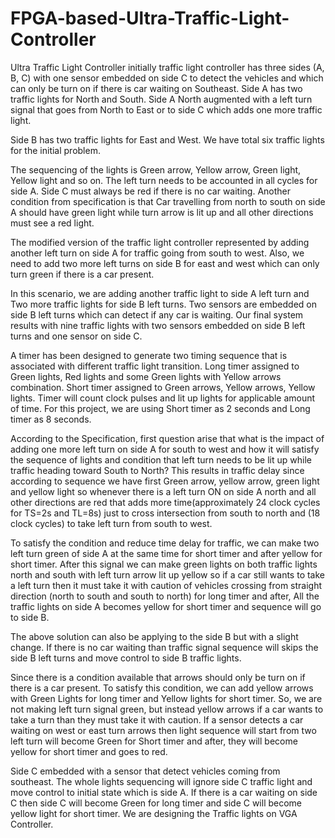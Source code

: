 # FPGA-based-Ultra-Traffic-Light-Controller
Ultra Traffic Light Controller
initially traffic light controller has three sides (A, B, C) with one sensor embedded on side C to detect the vehicles and which can only be turn on if there is car waiting on Southeast. Side A has two traffic lights for North and South. Side A North augmented with a left turn signal that goes from North to East or to side C which adds one more traffic light.

Side B has two traffic lights for East and West. We have total six traffic lights for the initial problem. 

The sequencing of the lights is Green arrow, Yellow arrow, Green light, Yellow light and so on. The left turn needs to be accounted in all cycles for side A. Side C must always be red if there is no car waiting. Another condition from specification is that Car travelling from north to south on side A should have green light while turn arrow is lit up and all other directions must see a red light.

The modified version of the traffic light controller represented by adding another left turn on side A for traffic going from south to west. Also, we need to add two more left turns on side B for east and west which can only turn green if there is a car present. 

In this scenario, we are adding another traffic light to side A left turn and Two more traffic lights for side B left turns. Two sensors are embedded on side B left turns which can detect if any car is waiting. Our final system results with nine traffic lights with two sensors embedded on side B left turns and one sensor on side C.

A timer has been designed to generate two timing sequence that is associated with different traffic light transition. Long timer assigned to Green lights, Red lights and some Green lights with Yellow arrows combination. Short timer assigned to Green arrows, Yellow arrows, Yellow lights. Timer will count clock pulses and lit up lights for applicable amount of time. 
For this project, we are using Short timer as 2 seconds and Long timer as 8 seconds.

According to the Specification, first question arise that what is the impact of adding one more left turn on side A for south to west and how it will satisfy the sequence of lights and condition that left turn needs to be lit up while traffic heading toward South to North?  This results in traffic delay since according to sequence we have first Green arrow, yellow arrow, green light and yellow light so whenever there is a left turn ON on side A north and all other directions are red that adds more time(approximately  24 clock cycles for TS=2s and TL=8s) just to cross intersection from south to north and (18 clock cycles) to take left turn from south to west.

To satisfy the condition and reduce time delay for traffic, we can make two left turn green of side A at the same time for short timer and after yellow for short timer. After this signal we can make green lights on both traffic lights north and south with left turn arrow lit up yellow so if a car still wants to take a left turn then it must take it with caution of vehicles crossing from straight direction (north to south and south to north)  for long timer and after, All the traffic lights on side A becomes yellow for short timer and sequence will go to side B.

The above solution can also be applying to the side B but with a slight change.  If there is no car waiting than traffic signal sequence will skips the side B left turns and move control to side B traffic lights. 

Since there is a condition available that arrows should only be turn on if there is a car present. To satisfy this condition, we can add yellow arrows with Green Lights for long timer and Yellow lights for short timer. So, we are not making left turn signal green, but instead yellow arrows if a car wants to take a turn than they must take it with caution. If a sensor detects a car waiting on west or east turn arrows then light sequence will start from two left turn will become Green for Short timer and after, they will become yellow for short timer and goes to red.

Side C embedded with a sensor that detect vehicles coming from southeast. The whole lights sequencing will ignore side C traffic light and move control to initial state which is side A. If there is a car waiting on side C then side C will become Green for long timer and side C will become yellow light for short timer. We are designing the Traffic lights on VGA Controller.
